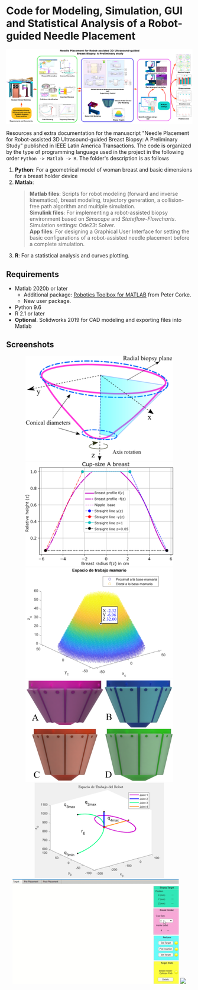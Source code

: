 # Code for Modeling, Simulation, GUI and Statistical Analysis of a Robot-guided Needle Placement

![Graphical abstract](/ReadmeFiles/GraphicalAbstract.png)

Resources and extra documentation for the manuscript "Needle Placement for Robot-assisted 3D Ultrasound-guided Breast Biopsy: A Preliminary Study" published in IEEE Latin America Transactions. The code is organized by the type of programming language used in the project in the following order `Python -> Matlab -> R`. The folder's description is as follows

1. **Python**: For a geometrical model of woman breast and basic dimensions for a breast holder device         
2. **Matlab**: 
    > **Matlab files**: Scripts for robot modeling (forward and inverse kinematics), breast modeling, trajectory generation, a collision-free path algorithm and multiple simulation.  
    > **Simulink files**: For implementing a robot-assisted biopsy environment based on *Simscape* and *Stateflow-Flowcharts*.  Simulation settings: Ode23t Solver.  
    > **App files**: For designing a Graphical User Interface for setting the basic configurations of a robot-assisted needle placement before a complete simulation.
3. **R**: For a statistical analysis and curves plotting.

## Requirements
- Matlab 2020b or later
  - Additional package: [Robotics Toolbox for MATLAB](https://petercorke.com/toolboxes/robotics-toolbox/) from Peter Corke.
  - New user package.
- Python 9.6
- R 2.1 or later
- **Optional**. Solidworks 2019 for CAD modeling and exporting files into Matlab

## Screenshots

<div id="header" align="center">
  <img src="ReadmeFiles\holderConcept.png" width="400"/>
  <img src="ReadmeFiles\breastAHolderProfile.png" width="400"/>
</div>

<div id="header" align="center">
  <img src="ReadmeFiles\breastWorkspace.png" width="400"/>
  <img src="ReadmeFiles\breastHolders.png" width="400"/>
  <img src="ReadmeFiles\robotJoinLimits.png" width="350"/>
  <img src="ReadmeFiles\insertionSelection1.gif" width="450"/>
  <img src="ReadmeFiles\biopsySimulation.gif" width="450"/>
</div>